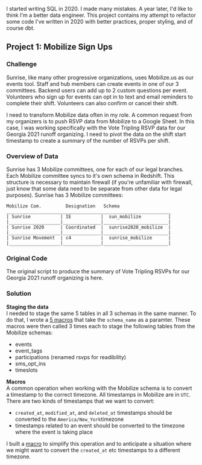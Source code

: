 I started writing SQL in 2020. I made many mistakes. A year later, I'd like to think I'm a better data engineer. This project contains my attempt to refactor some code I've written in 2020 with better practices, proper styling, and of course dbt.

## Project 1: Mobilize Sign Ups  
### Challenge  
Sunrise, like many other progressive organizations, uses Mobilize.us as our events tool. Staff and hub members can create events in one of our 3 committees. Backend users can add up to 2 custom questions per event. Volunteers who sign up for events can opt in to text and email reminders to complete their shift. Volunteers can also confirm or cancel their shift.  

I need to transform Mobilize data often in my role. A common request from my organizers is to push RSVP data from Mobilize to a Google Sheet. In this case, I was working specifically with the Vote Tripling RSVP data for our Georgia 2021 runoff organizing. I need to pivot the data on the shift start timestamp to create a summary of the number of RSVPs per shift.  

### Overview of Data  

Sunrise has 3 Mobilize committees, one for each of our legal branches. Each Mobilize committee syncs to it's own schema in Redshift. This structure is necessary to maintain firewall (if you're unfamiliar with firewall, just know that some data need to be separate from other data for legal purposes).
Sunrise has 3 Mobilize committees:

    Mobilize Com.         Designation   Schema
    _____________________________________________________________
    | Sunrise           | IE           |  sun_mobilize          |
    |___________________|______________|________________________|
    | Sunrise 2020      | Coordinated  |  sunrise2020_mobilize  |
    |___________________|______________|________________________|
    | Sunrise Movement  | c4           |  sunrise_mobilize      |
    |___________________|______________|________________________|




### Original Code  
The original script to produce the summary of Vote Tripling RSVPs for our Georgia 2021 runoff organizing is here.  

### Solution  
**Staging the data**  
I needed to stage the same 5 tables in all 3 schemas in the same manner. To do that, I wrote a [5 macros](https://github.com/thebbennett/refactoring_with_dbt/tree/master/models/staging/mobilize_ie) that take the `schema_name` as a paramter. These macros were then called 3 times each to stage the following tables from the Mobilize schemas:  

* events  
* event_tags  
* participations (renamed rsvps for readibility)  
* sms_opt_ins  
* timeslots  

**Macros**  
A common operation when working with the Mobilize schema is to convert a timestamp to the correct timezone. All timestamps in Mobilize are in `UTC`. There are two kinds of timestamps that we want to convert:  

* `created_at`, `modified_at`, and `deleted_at` timestamps should be converted to the `America/New_York`timezone  
* timestamps related to an event should be converted to the timezone where the event is taking place  

I built a [macro](https://github.com/thebbennett/refactoring_with_dbt/blob/master/macros/standarize_timezone.sql) to simplify this operation and to anticipate a situation where we might want to convert the `created_at` etc timestamps to a different timezone.   




